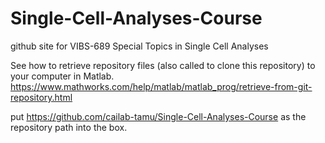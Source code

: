 # Single-Cell-Analyses-Course
github site for VIBS-689 Special Topics in Single Cell Analyses

See how to retrieve repository files (also called to clone this repository) to your computer in Matlab.
https://www.mathworks.com/help/matlab/matlab_prog/retrieve-from-git-repository.html

put https://github.com/cailab-tamu/Single-Cell-Analyses-Course as the repository path into the box.
